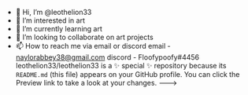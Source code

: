 - 👋 Hi, I’m @leothelion33
- 👀 I’m interested in art
- 🌱 I’m currently learning art
- 💞️ I’m looking to collaborate on art projects
- 📫 How to reach me via email or discord
email - naylorabbey38@gmail.com
discord - Floofypoofy#4456
leothelion33/leothelion33 is a ✨ special ✨ repository because its `README.md` (this file) appears on your GitHub profile.
You can click the Preview link to take a look at your changes.
--->
